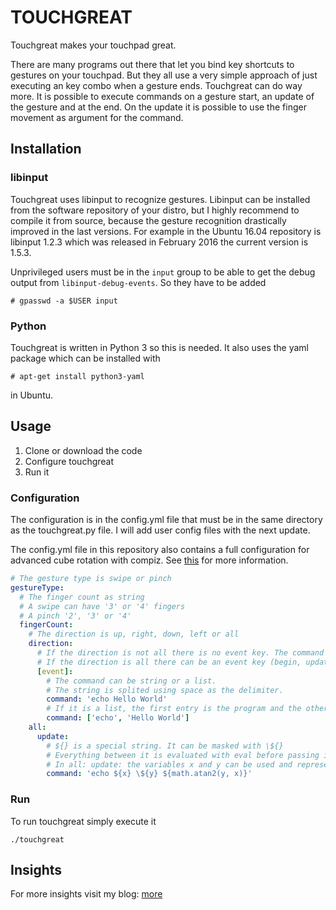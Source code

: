 
# TOUCHGREAT

Touchgreat makes your touchpad great.

There are many programs out there that let you bind key shortcuts to gestures on your touchpad. But they all use a very simple approach of just executing an key combo when a gesture ends. Touchgreat can do way more. It is possible to execute commands on a gesture start, an update of the gesture and at the end. On the update it is possible to use the finger movement as argument for the command.

## Installation
### libinput
Touchgreat uses libinput to recognize gestures. Libinput can be installed from the software repository of your distro, but I highly recommend to compile it from source, because the gesture recognition drastically improved in the last versions. For example in the Ubuntu 16.04 repository is libinput 1.2.3 which was released in February 2016 the current version is 1.5.3.

Unprivileged users must be in the `input` group to be able to get the debug output from `libinput-debug-events`. So they have to be added
```
# gpasswd -a $USER input
```

### Python
Touchgreat is written in Python 3 so this is needed. It also uses the yaml package which can be installed with
```
# apt-get install python3-yaml
```
in Ubuntu.


## Usage
1. Clone or download the code
1. Configure touchgreat
1. Run it

### Configuration
The configuration is in the config.yml file that must be in the same directory as the touchgreat.py file. I will add user config files with the next update.

The config.yml file in this repository also contains a full configuration for advanced cube rotation with compiz. See [this](https://www.jonasjuffinger.com/touchgreat) for more information.

```yaml
# The gesture type is swipe or pinch
gestureType:
  # The finger count as string
  # A swipe can have '3' or '4' fingers
  # A pinch '2', '3' or '4'
  fingerCount:
    # The direction is up, right, down, left or all
    direction:
      # If the direction is not all there is no event key. The command is executed at the end of the gesture.
      # If the direction is all there can be an event key (begin, update, end).
      [event]:
        # The command can be string or a list.
        # The string is splited using space as the delimiter.
        command: 'echo Hello World'
        # If it is a list, the first entry is the program and the others are the arguments.
        command: ['echo', 'Hello World']
    all:
      update:
        # ${} is a special string. It can be masked with \${}
        # Everything between it is evaluated with eval before passing it to the program
        # In all: update: the variables x and y can be used and represent the moved pixels since the last update
        command: 'echo ${x} \${y} ${math.atan2(y, x)}'
```


### Run
To run touchgreat simply execute it
```
./touchgreat
```

## Insights
For more insights visit my blog:
[more](https://www.jonasjuffinger.com/touchgreat)